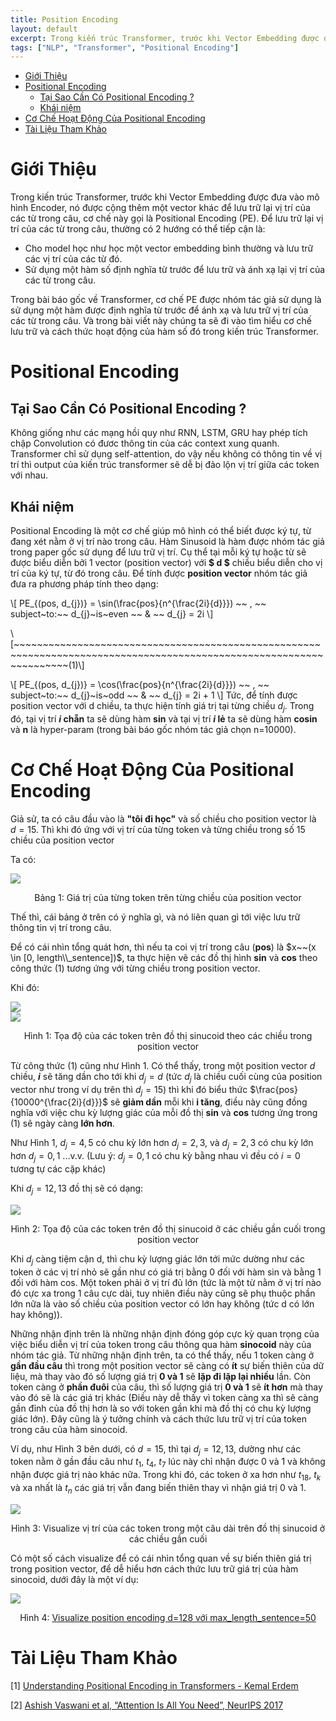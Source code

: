```yaml
---
title: Position Encoding
layout: default
excerpt: Trong kiến trúc Transformer, trước khi Vector Embedding được đưa vào mô hình Encoder, nó được cộng thêm một vector khác để lưu trữ lại vị trí của các từ trong câu, cơ chế này gọi là Positional Encoding (PE) ...
tags: ["NLP", "Transformer", "Positional Encoding"]
---
```


- [Giới Thiệu](#giới-thiệu)
- [Positional Encoding](#positional-encoding)
  - [Tại Sao Cần Có Positional Encoding ?](#tại-sao-cần-có-positional-encoding-)
  - [Khái niệm](#khái-niệm)
- [Cơ Chế Hoạt Động Của Positional Encoding](#cơ-chế-hoạt-động-của-positional-encoding)
- [Tài Liệu Tham Khảo](#tài-liệu-tham-khảo)

<style>
  .img {
    display: block;
    margin-left: auto;
    margin-right: auto;
  }
  .imgTitle {
    text-align: center;
  }
</style>

# Giới Thiệu

Trong kiến trúc Transformer, trước khi Vector Embedding được đưa vào mô hình Encoder, nó được cộng thêm một vector khác để lưu trữ lại vị trí của các từ trong câu, cơ chế này gọi là Positional Encoding (PE). Để lưu trữ lại vị trí của các từ trong câu, thường có 2 hướng có thể tiếp cận là:

* Cho model học như học một vector embedding bình thường và lưu trữ các vị trí của các từ đó.
* Sử dụng một hàm số định nghĩa từ trước để lưu trữ và ánh xạ lại vị trí của các từ trong câu.

Trong bài báo gốc về Transformer, cơ chế PE được nhóm tác giả sử dụng là sử dụng một hàm được định nghĩa từ trước để ánh xạ và lưu trữ vị trí của các từ trong câu. Và trong bài viết này chúng ta sẽ đi vào tìm hiểu cơ chế lưu trữ và cách thức hoạt động của hàm số đó trong kiến trúc Transformer.

# Positional Encoding

## Tại Sao Cần Có Positional Encoding ?

Không giống như các mạng hồi quy như RNN, LSTM, GRU hay phép tích chập Convolution có đươc thông tin của các context xung quanh. Transformer chỉ sử dụng self-attention, do vậy nếu không có thông tin về vị trí thì output của kiến trúc transformer sẽ dễ bị đảo lộn vị trí giữa các token với nhau.

## Khái niệm

Positional Encoding là một cơ chế giúp mô hình có thể biết được ký tự, từ đang xét nằm ở vị trí nào trong câu. Hàm Sinusoid là hàm được nhóm tác giả trong paper gốc sử dụng để lưu trữ vị trí.
Cụ thể tại mỗi ký tự hoặc từ sẽ được biểu diễn bởi 1 vector (position vector) với **$ d $** chiều biểu diễn cho vị trí của ký tự, từ đó trong câu.
Để tính được **position vector** nhóm tác giả đưa ra phương pháp tính theo dạng:

\\[ PE_{(pos, d_{j})} = \sin(\frac{pos}{n^{\frac{2i}{d}}}) ~~ , ~~ subject~to:~~ d_{j}~is~even ~~ \& ~~ d_{j} = 2i \\]

\\[~~~~~~~~~~~~~~~~~~~~~~~~~~~~~~~~~~~~~~~~~~~~~~~~~~~~~~~~~~~~~~~~~~~~~~~~~~~~~~~~~~~~~~~~~~~~~~~~~~~~~~~~~~~~~~~~~~~~~(1)\\]

\\[ PE_{(pos, d_{j})} = \cos(\frac{pos}{n^{\frac{2i}{d}}}) ~~ , ~~ subject~to:~~ d_{j}~is~odd ~~ \& ~~ d_{j} = 2i + 1 \\]
Tức, để tính được position vector với d chiều, ta thực hiện tính giá trị tại từng chiều $d_{j}$. Trong đó, tại vị trí **$i$ chẵn** ta sẽ dùng hàm **sin** và tại vị trí **$i$ lẻ** ta sẽ dùng hàm **cosin** và **n** là hyper-param (trong bài báo gốc nhóm tác giả chọn n=10000).

# Cơ Chế Hoạt Động Của Positional Encoding

Giả sử, ta có câu đầu vào là **"tôi đi học"** và số chiều cho position vector là $d = 15$. Thì khi đó ứng với vị trí của từng token và từng chiều trong số 15 chiều của position vector

Ta có:

<img class="img" src="Assets/Pictures/Transformer/PositionalEncoding/position_matrix.png"/>
<p class="imgTitle" >Bảng 1: Giá trị của từng token trên từng chiều của position vector</p>

Thế thì, cái bảng ở trên có ý nghĩa gì, và nó liên quan gì tới việc lưu trữ thông tin vị trí trong câu.

Để có cái nhìn tổng quát hơn, thì nếu ta coi vị trí trong câu (**pos**) là $x~~(x \in [0, length\\_sentence])$, ta thực hiện vẽ các đồ thị hình **sin** và **cos** theo công thức (1) tương ứng với từng chiều trong position vector.

Khi đó:

<img class="img" src="Assets/Pictures/Transformer/PositionalEncoding/visualize_detail/viewdetail_1.png"/>
<img class="img" src="Assets/Pictures/Transformer/PositionalEncoding/visualize_detail/viewdetail_2.png"/>
<p class="imgTitle">Hình 1: Tọa độ của các token trên đồ thị sinucoid theo các chiều trong position vector</p>


Từ công thức (1) cũng như Hình 1. Có thể thấy, trong một position vector $d$ chiều, **$i$** sẽ tăng dần cho tới khi $d_{j} = d$ (tức $d_{j}$ là chiều cuối cùng của position vector như trong ví dụ trên thì $d_{j} = 15$) thì khi đó biểu thức $\frac{pos}{10000^{\frac{2i}{d}}}$ sẽ **giảm dần** mỗi khi **i tăng**, điều này cũng đồng nghĩa với việc chu kỳ lượng giác của mỗi đồ thị **sin** và **cos** tương ứng trong (1) sẽ ngày càng **lớn hơn**.

Như Hình 1, $d_{j} = 4,5$ có chu kỳ lớn hơn $d_{j} = 2,3$, và $d_{j} = 2,3$ có chu kỳ lớn hơn $d_{j} = 0,1$ ...v.v. (Lưu ý: $d_{j} = 0,1$ có chu kỳ bằng nhau vì đều có $i = 0$ tương tự các cặp khác)

Khi $d_{j} = 12,13$ đồ thị sẽ có dạng:

<img class="img" src="Assets/Pictures/Transformer/PositionalEncoding/visualize_detail/viewdetail_4.png">
<p class="imgTitle">Hình 2: Tọa độ của các token trên đồ thị sinucoid ở các chiều gần cuối trong position vector</p>

Khi $d_{j}$ càng tiệm cận d, thì chu kỳ lượng giác lớn tới mức dường như các token ở các vị trí nhỏ sẽ gần như có giá trị bằng 0 đối với hàm sin và bằng 1 đối với hàm cos. Một token phải ở vị trí đủ lớn (tức là một từ nằm ở vị trí nào đó cực xa trong 1 câu cực dài, tuy nhiên điều này cũng sẽ phụ thuộc phần lớn nữa là vào số chiều của position vector có lớn hay không (tức d có lớn hay không)).

Những nhận định trên là những nhận định đóng góp cực kỳ quan trọng của việc biểu diễn vị trí của token trong câu thông qua hàm **sinocoid** này của nhóm tác giả. Từ những nhận định trên, ta có thể thấy, nếu 1 token càng ở **gần đầu câu** thì trong một position vector sẽ càng có **ít** sự biến thiên của dữ liệu, mà thay vào đó số lượng giá trị **0 và 1** sẽ **lặp đi lặp lại nhiều** lần. Còn token càng ở **phần đuôi** của câu, thì số lượng giá trị **0 và 1** sẽ **ít hơn** mà thay vào đó sẽ là các giá trị khác (Điều này dễ thấy vì token càng xa thì sẽ càng gần đỉnh của đồ thị hơn là so với token gần khi mà đồ thị có chu kỳ lượng giác lớn). Đây cũng là ý tưởng chính và cách thức lưu trữ vị trí của token trong câu của hàm sinocoid.

Ví dụ, như Hình 3 bên dưới, có $d = 15$, thì tại $d_{j} = 12, 13$, dường như các token nằm ở gần đầu câu như $t_{1},\ t_{4},\ t_{7}$ lúc này chỉ nhận được 0 và 1 và không nhận được giá trị nào khác nữa. Trong khi đó, các token ở xa hơn như $t_{18},\ t_{k}$ và xa nhất là $t_{n}$ các giá trị vẫn đang biến thiên thay vì nhận giá trị 0 và 1.

<img class="img" src="Assets/Pictures/Transformer/PositionalEncoding/visualize_detail/viewdetail_5.png"/>
<p class="imgTitle">Hình 3: Visualize vị trí của các token trong một câu dài trên đồ thị sinucoid ở các chiều gần cuối</p>

Có một số cách visualize để có cái nhìn tổng quan về sự biến thiên giá trị trong position vector, để dễ hiểu hơn cách thức lưu trữ giá trị của hàm sinocoid, dưới đây là một ví dụ:

<img class="img" src="Assets/Pictures/Transformer/PositionalEncoding/overview_PE.png"/>
<p class="imgTitle">Hình 4: <a  href="https://kazemnejad.com/blog/transformer_architecture_positional_encoding/">Visualize position encoding d=128 với max_length_sentence=50</a></p>

# Tài Liệu Tham Khảo

[1] <a href="https://erdem.pl/2021/05/understanding-positional-encoding-in-transformers">Understanding Positional Encoding in Transformers - Kemal Erdem<a/>

[2] <a href="https://arxiv.org/abs/1706.03762">Ashish Vaswani et al, “Attention Is All You Need”, NeurIPS 2017</a>

